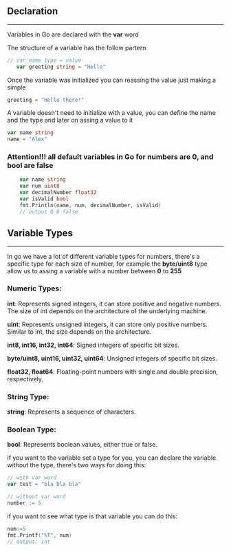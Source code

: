 ## Declaration

---

Variables in Go are declared with the **var** word

The structure of a variable has the follow partern

```go
// var name type = value
   var greeting string = "Hello"
```

Once the variable was initialized you can reassing the value just making a simple

```go
greeting = "Hello there!"
```

A variable doesn't need to initialize with a value, you can define the name and the type and later on assing a value to it

```go
var name string
name = "Alex"
```


### **Attention!!! all default variables in Go for numbers are 0, and bool are false**

```go
	var name string
	var num uint8
	var decimalNumber float32 
	var isValid bool
	fmt.Println(name, num, decimalNumber, isValid)
    // output 0 0 false

```


## Variable Types

---

In go we have a lot of different variable types for numbers, there's a specific type for each size of number, for example the **byte/uint8** type allow us to assing a variable with a number between **0** to **255**

### Numeric Types:

**int**: Represents signed integers, it can store positive and negative numbers. The size of int depends on the architecture of the underlying machine.

**uint**: Represents unsigned integers, it can store only positive numbers. Similar to int, the size depends on the architecture.

**int8, int16, int32, int64**: Signed integers of specific bit sizes.

**byte/uint8, uint16, uint32, uint64**: Unsigned integers of specific bit sizes.

**float32, float64**: Floating-point numbers with single and double precision, respectively.

### String Type:

**string**: Represents a sequence of characters.

### Boolean Type:

**bool**: Represents boolean values, either true or false.

if you want to the variable set a type for you, you can declare the variable without the type, there's two ways for doing this:

```go
// with var word
var test = "bla bla bla"

// without var word
number := 5
```

if you want to see what type is that variable you can do this:

```go
num:=5
fmt.Printf("%T", num)
// output: int
```

